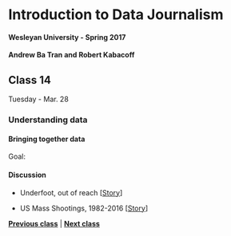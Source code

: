 # Introduction to Data Journalism
  
#### Wesleyan University - Spring 2017
  
**Andrew Ba Tran and Robert Kabacoff**
  
## Class 14
Tuesday - Mar. 28
                             
### Understanding data
                             
#### Bringing together data
                             
Goal: 
                             
#### Discussion

    
* Underfoot, out of reach [[Story](http://www.pulitzer.org/winners/bristol-va-herald-courier)]

* US Mass Shootings, 1982-2016 [[Story](http://www.motherjones.com/politics/2012/12/mass-shootings-mother-jones-full-data)]

                   
**[Previous class](class13.md)** | **[Next class](class15.md)**
